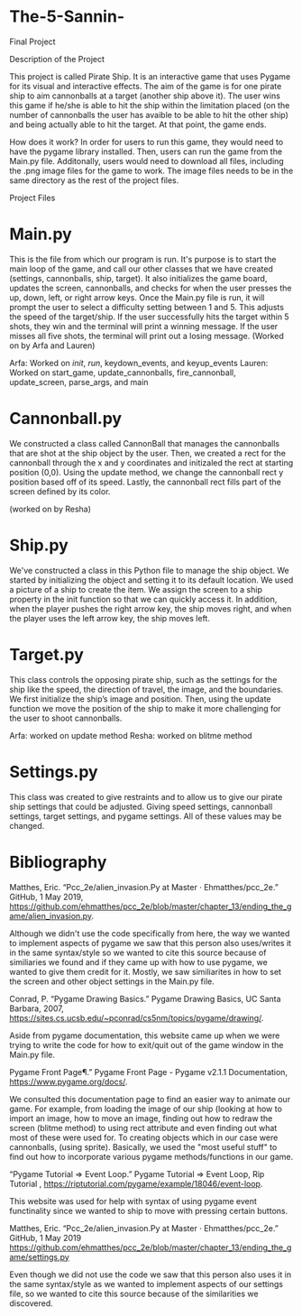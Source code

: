 # The-5-Sannin-
Final Project 

Description of the Project

This project is called Pirate Ship. It is an interactive game that uses Pygame for its visual and interactive effects. 
The aim of the game is for one pirate ship to aim cannonballs at a target (another ship above it). 
The user wins this game if he/she is able to hit the ship within the limitation placed (on the number of cannonballs the user has avaible to be able to hit the other ship) and being actually able to hit the target. At that point, the game ends.

How does it work?
In order for users to run this game, they would need to have the pygame library installed. Then, users can run the game from the Main.py file. Additonally, users would need to download all files, including the .png image files for the game to work. The image files needs to be in the same directory as the rest of the project files.

Project Files 

# Main.py

 This is the file from which our program is run. It's purpose is to start the main loop of the game, and call our other classes that we have created (settings, cannonballs, ship, target). It also initializes the game board, updates the screen, cannonballs, and checks for when the user presses the up, down, left, or right arrow keys. Once the Main.py file is run, it will prompt the user to select a difficulty setting between 1 and 5. This adjusts the speed of the target/ship. If the user successfully hits the target within 5 shots, they win and the terminal will print a winning message. If the user misses all five shots, the terminal will print out a losing message. (Worked on by Arfa and Lauren)
 
 Arfa: Worked on _init_, _run_, keydown_events, and keyup_events
 Lauren: Worked on start_game, update_cannonballs, fire_cannonball, update_screen, parse_args, and main

# Cannonball.py

We constructed a class called CannonBall that manages the cannonballs that are shot at the ship object by the user. Then, we created a rect for the cannonball through the x and y coordinates and initizaled the rect at starting position (0,0). Using the update method, we change the cannonball rect y position based off of its speed. Lastly, the cannonball rect fills part of the screen defined by its color. 

(worked on by Resha)

# Ship.py

We've constructed a class in this Python file to manage the ship object. We started by initializing the object and setting it to its default location. We used a picture of a ship to create the item. We assign the screen to a ship property in the init function so that we can quickly access it. In addition, when the player pushes the right arrow key, the ship moves right, and when the player uses the left arrow key, the ship moves left. 

# Target.py

This class controls the opposing pirate ship, such as the settings for the ship like the speed, the direction of travel, the image, and the boundaries. We first initialize the ship’s image and position. Then, using the update function we move the position of the ship to make it more challenging for the user to shoot cannonballs.

Arfa: worked on update method
Resha: worked on blitme method


# Settings.py

This class was created to give restraints and to allow us to give our pirate ship settings that could be adjusted. Giving speed settings, cannonball settings, target settings, and pygame settings. All of these values may be changed. 

# Bibliography  

Matthes, Eric. “Pcc_2e/alien_invasion.Py at Master · Ehmatthes/pcc_2e.” GitHub, 1 May 2019, https://github.com/ehmatthes/pcc_2e/blob/master/chapter_13/ending_the_game/alien_invasion.py. 

Although we didn't use the code specifically from here, the way we wanted to implement aspects of pygame we saw that this person also uses/writes it in the same syntax/style so we wanted to cite this source because of similiaries we found and if they came up with how to use pygame, we wanted to give them credit for it. Mostly, we saw similiarites in how to set the screen and other object settings in the Main.py file. 

Conrad, P. “Pygame Drawing Basics.” Pygame Drawing Basics, UC Santa Barbara, 2007, https://sites.cs.ucsb.edu/~pconrad/cs5nm/topics/pygame/drawing/. 

  Aside from pygame documentation, this website came up when we were trying to write the code for how to exit/quit out of the game window in the Main.py file.  

Pygame Front Page¶.” Pygame Front Page - Pygame v2.1.1 Documentation, https://www.pygame.org/docs/. 

  We consulted this documentation page to find an easier way to animate our game. For example, from loading the image of our ship (looking at how to import an image, how to move an image, finding out how to redraw the screen (blitme method) to using rect attribute and even finding out what most of these were used for. To creating objects which in our case were cannonballs, (using sprite). Basically, we used the "most useful stuff" to find out how to incorporate various pygame methods/functions in our game. 

“Pygame Tutorial =&gt; Event Loop.” Pygame Tutorial =&gt; Event Loop, Rip Tutorial , https://riptutorial.com/pygame/example/18046/event-loop. 

  This website was used for help with syntax of using pygame event functinality since we wanted to ship to move with pressing certain buttons. 
  
  
Matthes, Eric. “Pcc_2e/alien_invasion.Py at Master · Ehmatthes/pcc_2e.” GitHub, 1 May 2019
https://github.com/ehmatthes/pcc_2e/blob/master/chapter_13/ending_the_game/settings.py 

Even though we did not use the code we saw that this person also uses it in the same syntax/style as we wanted to implement aspects of our settings file, so we wanted to cite this source because of the similarities we discovered. 
